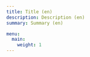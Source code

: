 ```yaml
---
title: Title (en)
description: Description (en)
summary: Summary (en)

menu:
  main:
    weight: 1
---
```

